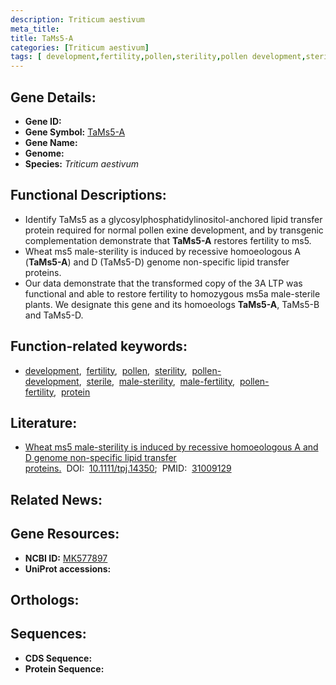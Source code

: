 ```yaml
---
description: Triticum aestivum
meta_title:
title: TaMs5-A
categories: [Triticum aestivum]
tags: [ development,fertility,pollen,sterility,pollen development,sterile,male sterility,male fertility,pollen fertility,protein ]
---
```


## Gene Details:
- **Gene ID:** []()
- **Gene Symbol:** <u>TaMs5-A</u>
- **Gene Name:** 
- **Genome:** []()
- **Species:** *Triticum aestivum*

## Functional Descriptions:
   - Identify TaMs5 as a glycosylphosphatidylinositol-anchored lipid transfer protein required for normal pollen exine development, and by transgenic complementation demonstrate that **TaMs5-A** restores fertility to ms5. 
   - Wheat ms5 male-sterility is induced by recessive homoeologous A (**TaMs5-A**) and D (TaMs5-D) genome non-specific lipid transfer proteins.
   - Our data demonstrate that the transformed copy of the 3A LTP was functional and able to restore fertility to homozygous ms5a male-sterile plants. We designate this gene and its homoeologs **TaMs5-A**, TaMs5-B and TaMs5-D.

## Function-related keywords:
   - [development](/tags/development/),&nbsp;&nbsp;[fertility](/tags/fertility/),&nbsp;&nbsp;[pollen](/tags/pollen/),&nbsp;&nbsp;[sterility](/tags/sterility/),&nbsp;&nbsp;[pollen-development](/tags/pollen-development/),&nbsp;&nbsp;[sterile](/tags/sterile/),&nbsp;&nbsp;[male-sterility](/tags/male-sterility/),&nbsp;&nbsp;[male-fertility](/tags/male-fertility/),&nbsp;&nbsp;[pollen-fertility](/tags/pollen-fertility/),&nbsp;&nbsp;[protein](/tags/protein/)

## Literature:
   - [Wheat ms5 male-sterility is induced by recessive homoeologous A and D genome non-specific lipid transfer proteins.](https://doi.org/10.1111/tpj.14350)&nbsp;&nbsp;DOI:&nbsp;&nbsp;[10.1111/tpj.14350](https://doi.org/10.1111/tpj.14350);&nbsp;&nbsp;PMID:&nbsp;&nbsp;[31009129](https://pubmed.ncbi.nlm.nih.gov/31009129/)

## Related News:

## Gene Resources:
- **NCBI ID:**  [MK577897](https://www.ncbi.nlm.nih.gov/gene/?term=MK577897)
- **UniProt accessions:**  [](https://www.uniprot.org/uniprotkb//entry)

## Orthologs:

## Sequences:
- **CDS Sequence:**
- **Protein Sequence:**

